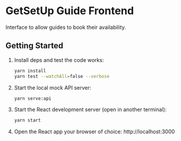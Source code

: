 # GetSetUp Guide Frontend

Interface to allow guides to book their availability.

## Getting Started

1. Install deps and test the code works:

    ```zsh
    yarn install
    yarn test --watchAll=false --verbose 
    ```

2. Start the local mock API server:

    ```zsh
    yarn serve:api
    ```

3. Start the React development server (open in another terminal):

    ```zsh
    yarn start
    ```

4. Open the React app your browser of choice: http://localhost:3000
